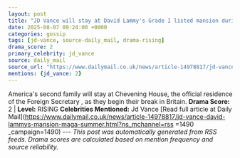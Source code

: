 ```yaml
---
layout: post
title: "JD Vance will stay at David Lammy's Grade I listed mansion during British 'MAGA summer' holiday as pair bond over 'being family men and faith'"
date: 2025-08-07 09:24:00 +0000
categories: gossip
tags: [jd-vance, source-daily_mail, drama-rising]
drama_score: 2
primary_celebrity: jd_vance
source: daily_mail
source_url: "https://www.dailymail.co.uk/news/article-14978817/jd-vance-david-lammys-mansion-maga-summer.html?ns_mchannel=rss&1490&campaign=1490"
mentions: {jd_vance: 2}
---
```


America's second family will stay at Chevening House, the official residence of the Foreign Secretary , as they begin their break in Britain. **Drama Score:** 2 | **Level:** RISING **Celebrities Mentioned:** Jd Vance [Read full article at Daily Mail](https://www.dailymail.co.uk/news/article-14978817/jd-vance-david-lammys-mansion-maga-summer.html?ns_mchannel=rss =1490 _campaign=1490) --- *This post was automatically generated from RSS feeds. Drama scores are calculated based on mention frequency and source reliability.*